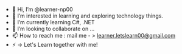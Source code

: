 - 👋 Hi, I’m @learner-np00
- 👀 I’m interested in learning and exploring technology things.
- 🌱 I’m currently learning C#, .NET
- 💞️ I’m looking to collaborate on ...
- 📫 How to reach me : mail me - > learner.letslearn00@gmail.com
- ⚡ -> Let's Learn together with me!


